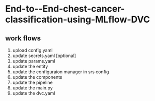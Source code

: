 # End-to--End-chest-cancer-classification-using-MLflow-DVC

## work flows

1. upload config.yaml
2. update secrets.yaml [optional]
3. update params.yaml
4. update the entity
5. update the configuraion manager in srs config
6. update the components
7. update the pipeline
8. update the main.py
9. update the dvc.yaml
